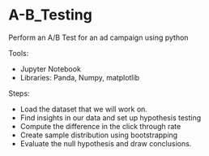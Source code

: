 # A-B_Testing
Perform an A/B Test for an ad campaign using python

Tools:

* Jupyter Notebook
* Libraries: Panda, Numpy, matplotlib



Steps:

* Load the dataset that we will work on.
* Find insights in our data and set up hypothesis testing
* Compute the difference in the click through rate
* Create sample distribution using bootstrapping
* Evaluate the null hypothesis and draw conclusions.

